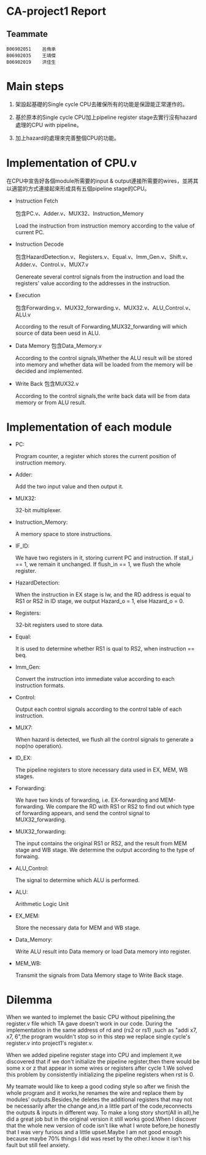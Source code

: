 # CA-project1     Report
## Teammate
    B06902051    呂侑承
    B06902035    王靖傑
    B06902019    洪佳生
# Main steps
1. 架設起基礎的Single cycle CPU去確保所有的功能是保證能正常運作的。

2. 基於原本的Single cycle CPU加上pipeline register stage去實行沒有hazard處理的CPU with pipeline。

3. 加上hazard的處理來完善整個CPU的功能。

# Implementation of CPU.v
在CPU中宣告好各個module所需要的input & output連接所需要的wires，並將其以適當的方式連接起來形成具有五個pipeline stage的CPU。

*    Instruction Fetch

        包含PC.v、Adder.v、MUX32、Instruction_Memory
            
        Load the instruction from instruction memory according to the value of current PC.

*    Instruction Decode
    
        包含HazardDetection.v、Registers.v、Equal.v、Imm_Gen.v、Shift.v、Adder.v、Control.v、MUX7.v
        
        Genereate several control signals from the instruction and load the registers' value according to the addresses in the instruction. 

*    Execution
        
        包含Forwarding.v、MUX32_forwarding.v、MUX32.v、ALU_Control.v、ALU.v
        
        According to the result of Forwarding,MUX32_forwarding will which source of data been uesd in ALU.

*    Data Memory
        包含Data_Memory.v
        
        According to the control signals,Whether the ALU result will be stored into memory and whether data will be loaded from the memory will be decided and implemented.

*    Write Back
        包含MUX32.v
        
        According to the control signals,the write back data will be from data memory or from ALU result.

# Implementation of each module
* PC: 

    Program counter, a register which stores the current position of instruction memory.

* Adder: 

     Add the two input value and then output it.

* MUX32: 

    32-bit multiplexer.

* Instruction_Memory: 

    A memory space to store instructions.

* IF_ID: 

    We have two registers in it, storing current PC and instruction. If stall_i == 1, we remain it unchanged. If flush_in == 1, we flush the whole register.

* HazardDetection: 

    When the instruction in EX stage is lw, and the RD address is equal to RS1 or RS2 in ID stage, we output Hazard_o = 1, else Hazard_o = 0.

* Registers: 

    32-bit registers used to store data.

* Equal: 

    It is used to determine whether RS1 is qual to RS2, when instruction == beq.

* Imm_Gen: 

    Convert the instruction into immediate value according to each instruction formats. 

* Control: 

    Output each control signals according to the control table of each instruction.

* MUX7: 

    When hazard is detected, we flush all the control signals to generate a nop(no operation).

* ID_EX: 

    The pipeline registers to store necessary data used in EX, MEM, WB stages.

* Forwarding: 

    We have two kinds of forwarding, i.e. EX-forwarding and MEM-forwarding. We compare the RD with RS1 or RS2 to find out which type of forwarding appears, and send the control signal to MUX32_forwarding.

* MUX32_forwarding: 

    The input contains the original RS1 or RS2, and the result from MEM stage and WB stage. We determine the output according to the type of forwaing.

* ALU_Control: 

    The signal to determine which ALU is performed.

* ALU: 

    Arithmetic Logic Unit

* EX_MEM: 

    Store the necessary data for MEM and WB stage.

* Data_Memory: 

    Write ALU result into Data memory or load Data memory into register.

* MEM_WB: 

    Transmit the signals from Data Memory stage to Write Back stage.

# Dilemma
When we wanted to implemet the basic CPU without pipelining,the register.v file which TA gave doesn't work in our code.
During the implementation in the same address of rd and (rs2 or rs1) ,such as "addi x7, x7, 6",the program wouldn't stop so in this step we replace single cycle's register.v into project1's register.v.

When we added pipeline register stage into CPU and implement it,we discovered that if we don't initialize the pipeline register,then there would be some x or z that appear in some wires or registers after cycle 1.We solved this problem by consistently initializing the pipeline registers when rst is 0.

My teamate would like to keep a good coding style so after we finish the whole program and it works,he renames the wire and replace them by modules' outputs.Besides,he deletes the additional registers that may not be necessarily after the change and,in a little part of the code,reconnects the outputs & inputs in different way. To make a long story short(All in all),he did a great job but in the original version it still works good.When I discover that the whole new version of code isn't like what I wrote before,be honestly that I was very furious and a little upset.Maybe I am not good enough because maybe 70% things I did was reset by the other.I know it isn't his fault but still feel anxiety.